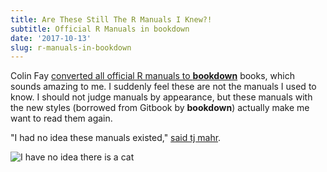 ```yaml
---
title: Are These Still The R Manuals I Knew?!
subtitle: Official R Manuals in bookdown
date: '2017-10-13'
slug: r-manuals-in-bookdown
---
```


Colin Fay [converted all official R manuals to **bookdown**](https://twitter.com/_ColinFay/status/917347006271586304) books, which sounds amazing to me. I suddenly feel these are not the manuals I used to know. I should not judge manuals by appearance, but these manuals with the new styles (borrowed from Gitbook by **bookdown**) actually make me want to read them again.

"I had no idea these manuals existed," [said tj mahr](https://twitter.com/tjmahr/status/917344120896618496).

![I have no idea there is a cat](https://slides.yihui.org/gif/camouflage-3.jpg)

